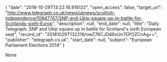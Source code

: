 {
  "date": "2018-10-29T13:22:16.916122", 
  "open_access": false, 
  "target_url": "http://www.telegraph.co.uk/news/uknews/scottish-independence/10847747/SNP-and-Ukip-square-up-in-battle-for-Scotlands-sixth-Europ", 
  "description": null, 
  "end_date": null, 
  "title": "Daily Telegraph: SNP and Ukip square up in battle for Scotland's sixth European seat", 
  "record_id": "20181029T132216/owZ76CJD48vUn7EPOZCnAg==", 
  "publisher": "telegraph.co.uk", 
  "start_date": null, 
  "subject": "European Parliament Elections 2014"
}

None